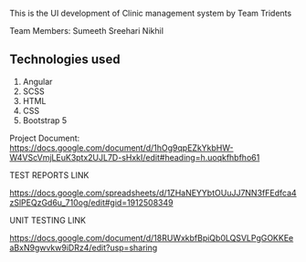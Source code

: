 This is the UI development of Clinic management system
by Team Tridents 


Team Members:
Sumeeth
Sreehari
Nikhil

## Technologies used

1. Angular
2. SCSS
3. HTML
4. CSS
5. Bootstrap 5


Project Document:
https://docs.google.com/document/d/1hOg9qpEZkYkbHW-W4VScVmjLEuK3ptx2UJL7D-sHxkI/edit#heading=h.uoqkfhbfho61

TEST REPORTS LINK

https://docs.google.com/spreadsheets/d/1ZHaNEYYbtOUuJJ7NN3fFEdfca4zSlPEQzGd6u_710og/edit#gid=1912508349



UNIT TESTING LINK

https://docs.google.com/document/d/18RUWxkbfBpiQb0LQSVLPgGOKKEeaBxN9gwvkw9iDRz4/edit?usp=sharing

